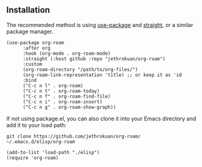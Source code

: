 ## Installation

The recommended method is using [use-package][use-package] and
[straight][straight], or a similar package manager.

```
(use-package org-roam
      :after org
      :hook (org-mode . org-roam-mode)
      :straight (:host github :repo "jethrokuan/org-roam")
      :custom
      (org-roam-directory "/path/to/org-files/")
      (org-roam-link-representation 'title) ;; or keep it as 'id
      :bind
      ("C-c n l" . org-roam)      
      ("C-c n t" . org-roam-today)
      ("C-c n f" . org-roam-find-file)
      ("C-c n i" . org-roam-insert)
      ("C-c n g" . org-roam-show-graph))
```

If not using package.el, you can also clone it into your Emacs
directory and add it to your load path:

```
git clone https://github.com/jethrokuan/org-roam/ ~/.emacs.d/elisp/org-roam
```

```
(add-to-list 'load-path "./elisp")
(require 'org-roam)
```

[use-package]: https://github.com/jwiegley/use-package
[straight]: https://github.com/raxod502/straight.el
